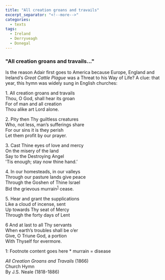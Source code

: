 ```yaml
---
title: "All creation groans and travails"
excerpt_separator: "<!--more-->"
categories:
  - texts
tags:
  - Ireland
  - Derryveagh
  - Donegal
---
```

### "All creation groans and travails..."

Is the reason Adair first goes to America because Europe, England and Ireland‘s _Great Cattle Plague_ was a Threat to his Way of Life? A clue: that year, this hymn was widely sung in English churches:  <!--more-->

1\. All creation groans and travails  
Thou, O God, shall hear its groan  
For of man and all creation  
Thou alike art Lord alone.  

2\. Pity then Thy guiltless creatures  
Who, not less, man’s sufferings share  
For our sins it is they perish  
Let them profit by our prayer.  

3\. Cast Thine eyes of love and mercy  
On the misery of the land  
Say to the Destroying Angel  
'Tis enough; stay now thine hand.’  

4\. In our homesteads, in our valleys  
Through our pasture lands give peace  
Through the Goshen of Thine Israel  
Bid the grievous murrain<sup>[1](#myfootnote1)</sup> cease.  

5\. Hear and grant the supplications  
Like a cloud of incense, sent  
Up towards Thy seat of Mercy  
Through the forty days of Lent  

6 And at last to all Thy servants  
When earth’s troubles shall be o’er  
Give, O Triune God, a portion  
With Thyself for evermore.  

<a name="myfootnote1">1</a>: Footnote content goes here \* murrain = disease  

_All Creation Groans and Travails_ (1866)  
Church Hymn  
By J.S. Neale (1818-1886)
